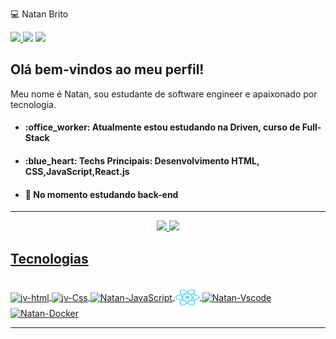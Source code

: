 💻 Natan Brito

<!-- SOCIAL -->
<div>
    <a href="mailto:natanismaelbrito@gmail.com" target="_blank"> <img src="https://img.shields.io/badge/Gmail-E4400F?style=for-the-badge&logo=gmail&logoColor=white" target="_blank"> </a>
    <a href="https://www.instagram.com/natan_ismael_/" target="_blank"> <img src="https://img.shields.io/badge/Instagram-E4405F?style=for-the-badge&logo=instagram&logoColor=white" target="_blank"></a>
  <a href="https://www.linkedin.com/in/natan-ismael/" target="_blank"> <img src="https://img.shields.io/badge/LinkedIn-0077B5?style=for-the-badge&logo=linkedin&logoColor=white" target="_blank"></a>
  </div>
<!-- SOCIAL -->

## Olá  bem-vindos ao meu perfil!

Meu nome é Natan, sou estudante de software engineer e apaixonado por tecnologia. 

- <h4>:office_worker: Atualmente estou estudando na Driven, curso de Full-Stack</h4>
- <h4>:blue_heart: Techs Principais: Desenvolvimento HTML, CSS,JavaScript,React.js</h4>
- <h4> 🌱 No momento estudando back-end</h4>

---

  
<div align="center">
  <a href="https://github.com/NatanBrito">
  <img height="180em" src="https://github-readme-stats.vercel.app/api?username=NatanBrito&show_icons=true&theme=gotham&include_all_commits=true&count_private=true"/>
  <img height="180em" src="https://github-readme-stats.vercel.app/api/top-langs/?username=NatanBrito&layout=compact&langs_count=7&theme=gotham"/>
</div>

## Tecnologias

<div>
 <div style="display: inline_block"><br>
         <img align="center" alt="jv-html" height="30" width="40" src="https://cdn.jsdelivr.net/gh/devicons/devicon/icons/html5/html5-original-wordmark.svg">
     <img align="center" alt="jv-Css" height="30" width="40" src="https://cdn.jsdelivr.net/gh/devicons/devicon/icons/css3/css3-original-wordmark.svg">
  <img align="center" alt="Natan-JavaScript" height="30" width="40" src="https://cdn.jsdelivr.net/gh/devicons/devicon/icons/javascript/javascript-original.svg">
    <img align="center" alt="Natan-React" height="30" width="40" src="https://raw.githubusercontent.com/devicons/devicon/master/icons/react/react-original.svg">
  <img align="center" alt="Natan-Vscode" height="30" width="40" src="https://cdn.jsdelivr.net/gh/devicons/devicon/icons/vscode/vscode-original.svg">
  <img align="center" alt="Natan-Docker" height="30" width="40" src="https://cdn.jsdelivr.net/gh/devicons/devicon/icons/docker/docker-original-wordmark.svg">
</div>
<div/>
    
---

    
